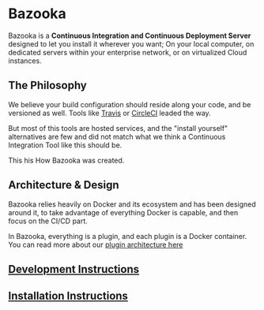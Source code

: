 # Bazooka

Bazooka is a **Continuous Integration and Continuous Deployment Server** designed to let you install it wherever you want; On your local computer, on dedicated servers within your enterprise network, or on virtualized Cloud instances.

## The Philosophy

We believe your build configuration should reside along your code, and be versioned as well. Tools like [Travis](https://travis-ci.org/) or [CircleCI](https://circleci.com/) leaded the way.

But most of this tools are hosted services, and the "install yourself" alternatives are few and did not match what we think a Continuous Integration Tool like this should be.

This his How Bazooka was created.

## Architecture & Design

Bazooka relies heavily on Docker and its ecosystem and has been designed around it, to take advantage of everything Docker is capable, and then focus on the CI/CD part.

In Bazooka, everything is a plugin, and each plugin is a Docker container. You can read more about our [plugin architecture here](docs/internals/plugin.md)

## [Development Instructions](docs/home/developping.md)

## [Installation Instructions](docs/home/installation.md)
